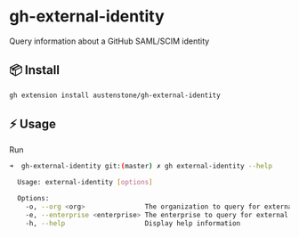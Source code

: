 # gh-external-identity

Query information about a GitHub SAML/SCIM identity

## 📦 Install
```bash
gh extension install austenstone/gh-external-identity
```

## ⚡️ Usage
Run
```bash
➜  gh-external-identity git:(master) ✗ gh external-identity --help

  Usage: external-identity [options]

  Options:
    -o, --org <org>               The organization to query for external identities
    -e, --enterprise <enterprise> The enterprise to query for external identities
    -h, --help                    Display help information
```
